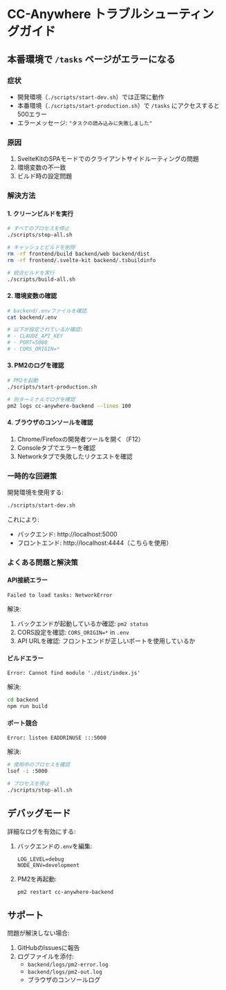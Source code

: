 # CC-Anywhere トラブルシューティングガイド

## 本番環境で `/tasks` ページがエラーになる

### 症状
- 開発環境（`./scripts/start-dev.sh`）では正常に動作
- 本番環境（`./scripts/start-production.sh`）で `/tasks` にアクセスすると500エラー
- エラーメッセージ: `"タスクの読み込みに失敗しました"`

### 原因
1. SvelteKitのSPAモードでのクライアントサイドルーティングの問題
2. 環境変数の不一致
3. ビルド時の設定問題

### 解決方法

#### 1. クリーンビルドを実行
```bash
# すべてのプロセスを停止
./scripts/stop-all.sh

# キャッシュとビルドを削除
rm -rf frontend/build backend/web backend/dist
rm -rf frontend/.svelte-kit backend/.tsbuildinfo

# 統合ビルドを実行
./scripts/build-all.sh
```

#### 2. 環境変数の確認
```bash
# backend/.envファイルを確認
cat backend/.env

# 以下が設定されているか確認:
# - CLAUDE_API_KEY
# - PORT=5000
# - CORS_ORIGIN=*
```

#### 3. PM2のログを確認
```bash
# PM2を起動
./scripts/start-production.sh

# 別ターミナルでログを確認
pm2 logs cc-anywhere-backend --lines 100
```

#### 4. ブラウザのコンソールを確認
1. Chrome/Firefoxの開発者ツールを開く（F12）
2. Consoleタブでエラーを確認
3. Networkタブで失敗したリクエストを確認

### 一時的な回避策

開発環境を使用する:
```bash
./scripts/start-dev.sh
```

これにより:
- バックエンド: http://localhost:5000
- フロントエンド: http://localhost:4444（こちらを使用）

### よくある問題と解決策

#### API接続エラー
```
Failed to load tasks: NetworkError
```

解決:
1. バックエンドが起動しているか確認: `pm2 status`
2. CORS設定を確認: `CORS_ORIGIN=*` in `.env`
3. API URLを確認: フロントエンドが正しいポートを使用しているか

#### ビルドエラー
```
Error: Cannot find module './dist/index.js'
```

解決:
```bash
cd backend
npm run build
```

#### ポート競合
```
Error: listen EADDRINUSE :::5000
```

解決:
```bash
# 使用中のプロセスを確認
lsof -i :5000

# プロセスを停止
./scripts/stop-all.sh
```

## デバッグモード

詳細なログを有効にする:

1. バックエンドの`.env`を編集:
   ```
   LOG_LEVEL=debug
   NODE_ENV=development
   ```

2. PM2を再起動:
   ```bash
   pm2 restart cc-anywhere-backend
   ```

## サポート

問題が解決しない場合:
1. GitHubのIssuesに報告
2. ログファイルを添付:
   - `backend/logs/pm2-error.log`
   - `backend/logs/pm2-out.log`
   - ブラウザのコンソールログ